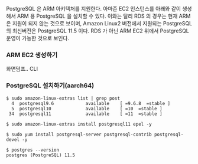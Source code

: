 PostgreSQL 은 ARM 아키텍처를 지원한다. 아마존 EC2 인스턴스를 아래와 같이 생성해서 ARM 용 PostgreSQL 을 설치할 수 있다.
이와는 달리 RDS 의 경우는 현재 ARM 은 지원이 되지 않는 것으로 보이며, Amazon Linux2 버전에서 지원되는 PostgreSQL 의 최신버전은 PostgreSQL 11.5 이다.
RDS 가 아닌 ARM EC2 위에서 PostgreSQL 운영이 가능한 것으로 보인다.  

### ARM EC2 생성하기 ###

화면덤프..
CLI 

### PostgreSQL 설치하기(aarch64) ###
```
$ sudo amazon-linux-extras list | grep post
  4  postgresql9.6            available    [ =9.6.8  =stable ]
  5  postgresql10             available    [ =10  =stable ]
 34  postgresql11             available    [ =11  =stable ]

$ sudo amazon-linux-extras install postgresql11 epel -y

$ sudo yum install postgresql-server postgresql-contrib postgresql-devel -y

$ postgres --version
postgres (PostgreSQL) 11.5

```

